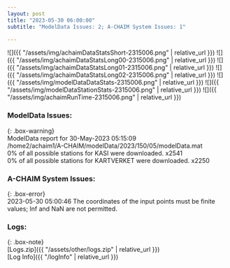 ```yaml
---
layout: post
title: "2023-05-30 06:00:00"
subtitle: "ModelData Issues: 2; A-CHAIM System Issues: 1"

---
```


![]({{ "/assets/img/achaimDataStatsShort-2315006.png" | relative_url }})
![]({{ "/assets/img/achaimDataStatsLong00-2315006.png" | relative_url }})
![]({{ "/assets/img/achaimDataStatsLong01-2315006.png" | relative_url }})
![]({{ "/assets/img/achaimDataStatsLong02-2315006.png" | relative_url }})
![]({{ "/assets/img/modelDataDataStats-2315006.png" | relative_url }})
![]({{ "/assets/img/modelDataStationStats-2315006.png" | relative_url }})
![]({{ "/assets/img/achaimRunTime-2315006.png" | relative_url }})


### ModelData Issues:  
  
{: .box-warning}  
 ModelData report for 30-May-2023 05:15:09   
 /home2/achaim1/A-CHAIM/modelData/2023/150/05/modelData.mat   
 0% of all possible stations for KASI were downloaded. x2541   
 0% of all possible stations for KARTVERKET were downloaded. x2250   
  
### A-CHAIM System Issues:  
  
{: .box-error}  
2023-05-30 05:00:46 The coordinates of the input points must be finite values; Inf and NaN are not permitted.  

### Logs:  
  
{: .box-note}  
[Logs.zip]({{ "/assets/other/logs.zip" | relative_url }})  
[Log Info]({{ "/logInfo" | relative_url }})  

